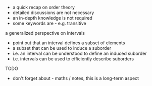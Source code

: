 
- a quick recap on order theory
- detailed discussions are not necessary
- an in-depth knowledge is not required
- some keywords are - e.g. transitive

a generalized perspective on intervals
- point out that an interval defines
  a subset of elements
- a subset that can be used to induce
  a suborder
- i.e. an interval can be understood
  to define an induced suborder
- i.e. intervals can be used to efficiently
  describe suborders

TODO
- don't forget about - maths / notes,
  this is a long-term aspect

